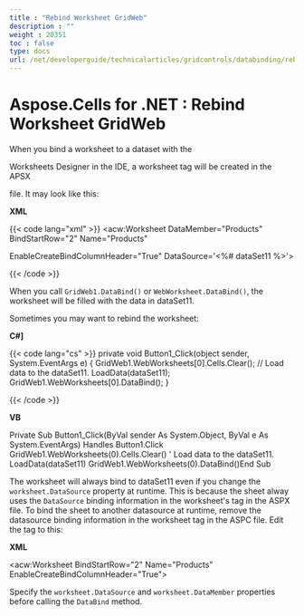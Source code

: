 ```yaml
---
title : "Rebind Worksheet GridWeb" 
description : "" 
weight : 20351 
toc : false
type: docs
url: /net/developerguide/technicalarticles/gridcontrols/databinding/rebind+worksheet+gridweb/
---
```


# Aspose.Cells for .NET : Rebind Worksheet GridWeb


When you bind a worksheet to a dataset with the

Worksheets Designer in the IDE, a worksheet tag will be created in the APSX

file. It may look like this:

**XML**

{{< code lang="xml" >}}
<acw:Worksheet DataMember="Products" BindStartRow="2" Name="Products" 

EnableCreateBindColumnHeader="True" DataSource='<%# dataSet11 %>'>
 
{{< /code >}}

When you call `GridWeb1.DataBind()` or `WebWorksheet.DataBind()`, the worksheet will be filled with the data in dataSet11.

Sometimes you may want to rebind the worksheet:

**C#\]**

{{< code lang="cs" >}}
private void Button1_Click(object sender, System.EventArgs e)
{
    GridWeb1.WebWorksheets[0].Cells.Clear();
    // Load data to the dataSet11.
    LoadData(dataSet11);
    GridWeb1.WebWorksheets[0].DataBind();
}
 
{{< /code >}}

**VB**

Private Sub Button1\_Click(ByVal sender As System.Object, ByVal e As System.EventArgs) Handles Button1.Click    GridWeb1.WebWorksheets(0).Cells.Clear()    ' Load data to the dataSet11.    LoadData(dataSet11)    GridWeb1.WebWorksheets(0).DataBind()End Sub 

The worksheet will always bind to dataSet11 even if you change the `worksheet.DataSource` property at runtime. This is because the sheet alway uses the `DataSource` binding information in the worksheet's tag in the ASPX file. To bind the sheet to another datasource at runtime, remove the datasource binding information in the worksheet tag in the ASPC file. Edit the tag to this:

**XML**

<acw:Worksheet BindStartRow="2" Name="Products" EnableCreateBindColumnHeader="True"> 

Specify the `worksheet.DataSource` and `worksheet.DataMember` properties before calling the `DataBind` method.

